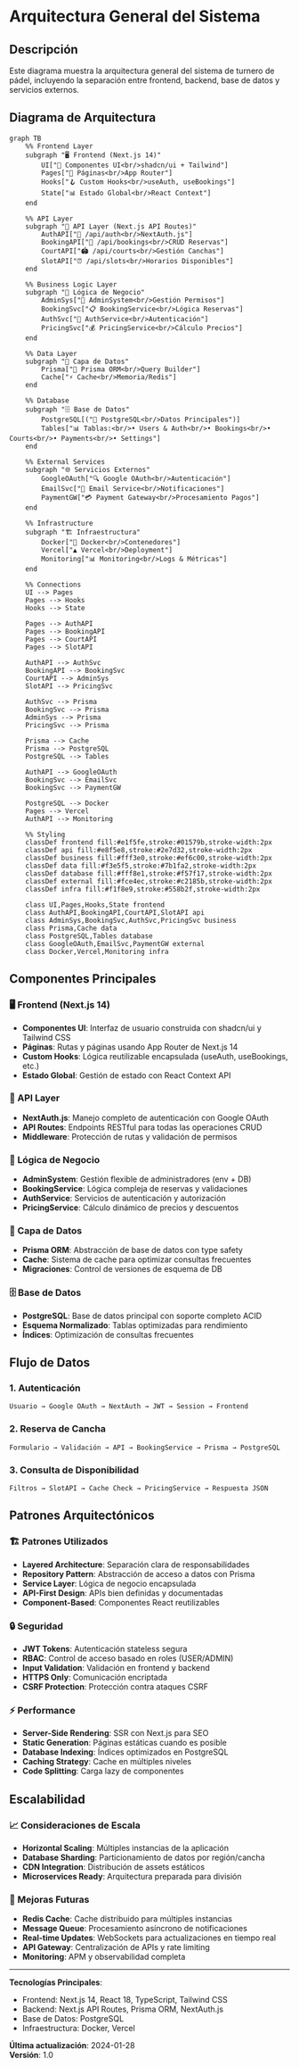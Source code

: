 # Arquitectura General del Sistema

## Descripción

Este diagrama muestra la arquitectura general del sistema de turnero de pádel, incluyendo la separación entre frontend, backend, base de datos y servicios externos.

## Diagrama de Arquitectura

```mermaid
graph TB
    %% Frontend Layer
    subgraph "🖥️ Frontend (Next.js 14)"
        UI["🎨 Componentes UI<br/>shadcn/ui + Tailwind"]
        Pages["📄 Páginas<br/>App Router"]
        Hooks["🪝 Custom Hooks<br/>useAuth, useBookings"]
        State["📊 Estado Global<br/>React Context"]
    end
    
    %% API Layer
    subgraph "🔌 API Layer (Next.js API Routes)"
        AuthAPI["🔐 /api/auth<br/>NextAuth.js"]
        BookingAPI["📅 /api/bookings<br/>CRUD Reservas"]
        CourtAPI["🏟️ /api/courts<br/>Gestión Canchas"]
        SlotAPI["⏰ /api/slots<br/>Horarios Disponibles"]
    end
    
    %% Business Logic Layer
    subgraph "🧠 Lógica de Negocio"
        AdminSys["👑 AdminSystem<br/>Gestión Permisos"]
        BookingSvc["📋 BookingService<br/>Lógica Reservas"]
        AuthSvc["🔑 AuthService<br/>Autenticación"]
        PricingSvc["💰 PricingService<br/>Cálculo Precios"]
    end
    
    %% Data Layer
    subgraph "💾 Capa de Datos"
        Prisma["🔗 Prisma ORM<br/>Query Builder"]
        Cache["⚡ Cache<br/>Memoria/Redis"]
    end
    
    %% Database
    subgraph "🗄️ Base de Datos"
        PostgreSQL[("🐘 PostgreSQL<br/>Datos Principales")]
        Tables["📊 Tablas:<br/>• Users & Auth<br/>• Bookings<br/>• Courts<br/>• Payments<br/>• Settings"]
    end
    
    %% External Services
    subgraph "🌐 Servicios Externos"
        GoogleOAuth["🔍 Google OAuth<br/>Autenticación"]
        EmailSvc["📧 Email Service<br/>Notificaciones"]
        PaymentGW["💳 Payment Gateway<br/>Procesamiento Pagos"]
    end
    
    %% Infrastructure
    subgraph "🏗️ Infraestructura"
        Docker["🐳 Docker<br/>Contenedores"]
        Vercel["▲ Vercel<br/>Deployment"]
        Monitoring["📊 Monitoring<br/>Logs & Métricas"]
    end
    
    %% Connections
    UI --> Pages
    Pages --> Hooks
    Hooks --> State
    
    Pages --> AuthAPI
    Pages --> BookingAPI
    Pages --> CourtAPI
    Pages --> SlotAPI
    
    AuthAPI --> AuthSvc
    BookingAPI --> BookingSvc
    CourtAPI --> AdminSys
    SlotAPI --> PricingSvc
    
    AuthSvc --> Prisma
    BookingSvc --> Prisma
    AdminSys --> Prisma
    PricingSvc --> Prisma
    
    Prisma --> Cache
    Prisma --> PostgreSQL
    PostgreSQL --> Tables
    
    AuthAPI --> GoogleOAuth
    BookingSvc --> EmailSvc
    BookingSvc --> PaymentGW
    
    PostgreSQL --> Docker
    Pages --> Vercel
    AuthAPI --> Monitoring
    
    %% Styling
    classDef frontend fill:#e1f5fe,stroke:#01579b,stroke-width:2px
    classDef api fill:#e8f5e8,stroke:#2e7d32,stroke-width:2px
    classDef business fill:#fff3e0,stroke:#ef6c00,stroke-width:2px
    classDef data fill:#f3e5f5,stroke:#7b1fa2,stroke-width:2px
    classDef database fill:#fff8e1,stroke:#f57f17,stroke-width:2px
    classDef external fill:#fce4ec,stroke:#c2185b,stroke-width:2px
    classDef infra fill:#f1f8e9,stroke:#558b2f,stroke-width:2px
    
    class UI,Pages,Hooks,State frontend
    class AuthAPI,BookingAPI,CourtAPI,SlotAPI api
    class AdminSys,BookingSvc,AuthSvc,PricingSvc business
    class Prisma,Cache data
    class PostgreSQL,Tables database
    class GoogleOAuth,EmailSvc,PaymentGW external
    class Docker,Vercel,Monitoring infra
```

## Componentes Principales

### 🖥️ Frontend (Next.js 14)

- **Componentes UI**: Interfaz de usuario construida con shadcn/ui y Tailwind CSS
- **Páginas**: Rutas y páginas usando App Router de Next.js 14
- **Custom Hooks**: Lógica reutilizable encapsulada (useAuth, useBookings, etc.)
- **Estado Global**: Gestión de estado con React Context API

### 🔌 API Layer

- **NextAuth.js**: Manejo completo de autenticación con Google OAuth
- **API Routes**: Endpoints RESTful para todas las operaciones CRUD
- **Middleware**: Protección de rutas y validación de permisos

### 🧠 Lógica de Negocio

- **AdminSystem**: Gestión flexible de administradores (env + DB)
- **BookingService**: Lógica compleja de reservas y validaciones
- **AuthService**: Servicios de autenticación y autorización
- **PricingService**: Cálculo dinámico de precios y descuentos

### 💾 Capa de Datos

- **Prisma ORM**: Abstracción de base de datos con type safety
- **Cache**: Sistema de cache para optimizar consultas frecuentes
- **Migraciones**: Control de versiones de esquema de DB

### 🗄️ Base de Datos

- **PostgreSQL**: Base de datos principal con soporte completo ACID
- **Esquema Normalizado**: Tablas optimizadas para rendimiento
- **Índices**: Optimización de consultas frecuentes

## Flujo de Datos

### 1. Autenticación
```
Usuario → Google OAuth → NextAuth → JWT → Session → Frontend
```

### 2. Reserva de Cancha
```
Formulario → Validación → API → BookingService → Prisma → PostgreSQL
```

### 3. Consulta de Disponibilidad
```
Filtros → SlotAPI → Cache Check → PricingService → Respuesta JSON
```

## Patrones Arquitectónicos

### 🏗️ Patrones Utilizados

- **Layered Architecture**: Separación clara de responsabilidades
- **Repository Pattern**: Abstracción de acceso a datos con Prisma
- **Service Layer**: Lógica de negocio encapsulada
- **API-First Design**: APIs bien definidas y documentadas
- **Component-Based**: Componentes React reutilizables

### 🔒 Seguridad

- **JWT Tokens**: Autenticación stateless segura
- **RBAC**: Control de acceso basado en roles (USER/ADMIN)
- **Input Validation**: Validación en frontend y backend
- **HTTPS Only**: Comunicación encriptada
- **CSRF Protection**: Protección contra ataques CSRF

### ⚡ Performance

- **Server-Side Rendering**: SSR con Next.js para SEO
- **Static Generation**: Páginas estáticas cuando es posible
- **Database Indexing**: Índices optimizados en PostgreSQL
- **Caching Strategy**: Cache en múltiples niveles
- **Code Splitting**: Carga lazy de componentes

## Escalabilidad

### 📈 Consideraciones de Escala

- **Horizontal Scaling**: Múltiples instancias de la aplicación
- **Database Sharding**: Particionamiento de datos por región/cancha
- **CDN Integration**: Distribución de assets estáticos
- **Microservices Ready**: Arquitectura preparada para división

### 🔄 Mejoras Futuras

- **Redis Cache**: Cache distribuido para múltiples instancias
- **Message Queue**: Procesamiento asíncrono de notificaciones
- **Real-time Updates**: WebSockets para actualizaciones en tiempo real
- **API Gateway**: Centralización de APIs y rate limiting
- **Monitoring**: APM y observabilidad completa

---

**Tecnologías Principales**:
- Frontend: Next.js 14, React 18, TypeScript, Tailwind CSS
- Backend: Next.js API Routes, Prisma ORM, NextAuth.js
- Base de Datos: PostgreSQL
- Infraestructura: Docker, Vercel

**Última actualización**: 2024-01-28  
**Versión**: 1.0